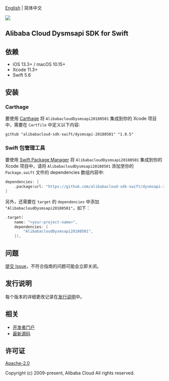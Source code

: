 [English](README.md) | 简体中文

![](https://aliyunsdk-pages.alicdn.com/icons/AlibabaCloud.svg)

## Alibaba Cloud Dysmsapi SDK for Swift

## 依赖

- iOS 13.3+ / macOS 10.15+
- Xcode 11.3+
- Swift 5.6

## 安装

### Carthage

要使用 [Carthage](https://github.com/Carthage/Carthage) 将 `AlibabacloudDysmsapi20180501` 集成到你的 Xcode 项目中，需要在 `Cartfile` 中定义以下内容:

```ogdl
github "alibabacloud-sdk-swift/dysmsapi-20180501" "1.0.5"
```

### Swift 包管理工具

要使用 [Swift Package Manager](https://swift.org/package-manager/) 将 `AlibabacloudDysmsapi20180501` 集成到你的 Xcode 项目中，请将 `AlibabacloudDysmsapi20180501` 添加至你的 `Package.swift` 文件的 dependencies 数组内容中:

```swift
dependencies: [
    .package(url: "https://github.com/alibabacloud-sdk-swift/dysmsapi-20180501.git", from: "1.0.5")
]
```

另外，还需要在 `target` 的 `dependencies` 中添加 `"AlibabacloudDysmsapi20180501"`，如下：

```swift
.target(
    name: "<your-project-name>",
    dependencies: [
        "AlibabacloudDysmsapi20180501",
    ]),
```

## 问题

[提交 Issue](https://github.com/alibabacloud-sdk-swift/dysmsapi-20180501/issues/new)，不符合指南的问题可能会立即关闭。

## 发行说明

每个版本的详细更改记录在[发行说明](./ChangeLog.txt)中。

## 相关

* [开发者门户](https://next.api.aliyun.com/home)
* [最新源码](https://github.com/alibabacloud-sdk-swift/dysmsapi-20180501)

## 许可证

[Apache-2.0](http://www.apache.org/licenses/LICENSE-2.0)

Copyright (c) 2009-present, Alibaba Cloud All rights reserved.
